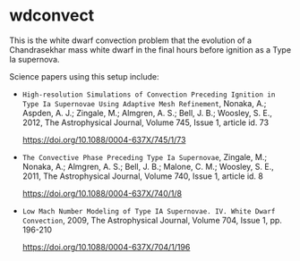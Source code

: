 # wdconvect

This is the white dwarf convection problem that the evolution of a
Chandrasekhar mass white dwarf in the final hours before ignition as a
Type Ia supernova.

Science papers using this setup include:

  * `High-resolution Simulations of Convection Preceding Ignition in
    Type Ia Supernovae Using Adaptive Mesh Refinement`, Nonaka, A.;
    Aspden, A. J.; Zingale, M.; Almgren, A. S.; Bell, J. B.; Woosley,
    S. E., 2012, The Astrophysical Journal, Volume 745, Issue 1,
    article id. 73

    https://doi.org/10.1088/0004-637X/745/1/73

  * `The Convective Phase Preceding Type Ia Supernovae`, Zingale, M.;
    Nonaka, A.; Almgren, A. S.; Bell, J. B.; Malone, C. M.; Woosley,
    S. E., 2011, The Astrophysical Journal, Volume 740, Issue 1,
    article id. 8

    https://doi.org/10.1088/0004-637X/740/1/8

  * `Low Mach Number Modeling of Type IA Supernovae. IV. White Dwarf
    Convection`, 2009, The Astrophysical Journal, Volume 704, Issue 1,
    pp. 196-210

    https://doi.org/10.1088/0004-637X/704/1/196


